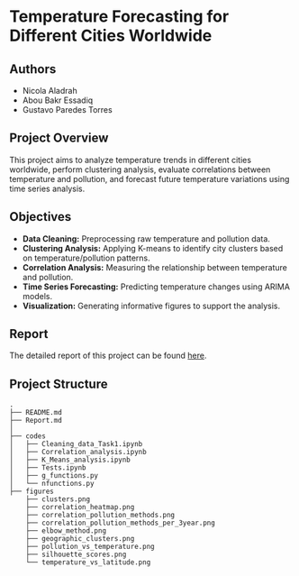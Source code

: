 # Temperature Forecasting for Different Cities Worldwide

## Authors
- Nicola Aladrah
- Abou Bakr Essadiq
- Gustavo Paredes Torres

## Project Overview
This project aims to analyze temperature trends in different cities worldwide, perform clustering analysis, evaluate correlations between temperature and pollution, and forecast future temperature variations using time series analysis.

## Objectives
- **Data Cleaning:** Preprocessing raw temperature and pollution data.
- **Clustering Analysis:** Applying K-means to identify city clusters based on temperature/pollution patterns.
- **Correlation Analysis:** Measuring the relationship between temperature and pollution.
- **Time Series Forecasting:** Predicting temperature changes using ARIMA models.
- **Visualization:** Generating informative figures to support the analysis.

## Report

The detailed report of this project can be found [here](Report.md).

## Project Structure

```
.
├── README.md
├── Report.md   
│   
├── codes
│   ├── Cleaning_data_Task1.ipynb
│   ├── Correlation_analysis.ipynb
│   ├── K_Means_analysis.ipynb
│   ├── Tests.ipynb
│   ├── g_functions.py
│   └── nfunctions.py
├── figures
    ├── clusters.png
    ├── correlation_heatmap.png
    ├── correlation_pollution_methods.png
    ├── correlation_pollution_methods_per_3year.png
    ├── elbow_method.png
    ├── geographic_clusters.png
    ├── pollution_vs_temperature.png
    ├── silhouette_scores.png
    └── temperature_vs_latitude.png
```
